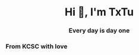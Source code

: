 <h1 align="center">Hi 👋, I'm TxTu</h1>
<h3 align="center"> Every day is day one </h3>

<h3 align="left">From KCSC with love</h3>
<p align="left">
</p>

